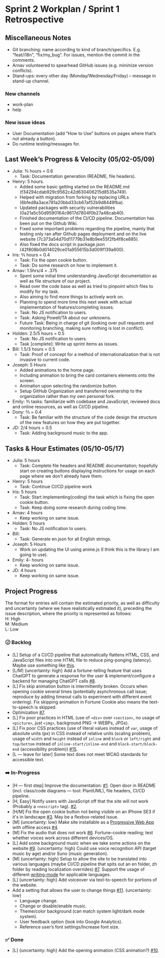 # Sprint 2 Workplan / Sprint 1 Retrospective

## Miscellaneous Notes

- Git branching: name according to kind of branch/specifics. E.g. “feat/i18n”, “fix/my_bug”. For issues, mention the commit in the comments.
- Arnav volunteered to spearhead GitHub issues (e.g. minimize version conflicts).
- Stand-ups: every other day (Monday/Wednesday/Friday) – message in stand-up channel.

### New channels

- work-plan
- help

### New issue ideas

- User Documentation (add “How to Use” buttons on pages where that’s not already a button).
- Do runtime testing/messages for.

## Last Week’s Progress & Velocity (05/02-05/09)

- Julia: ⅗ hours = 0.6
  - Task: Documentation generation (README, file headers).
- Henry: 5 hours.
  - Added some basic getting started on the README.md (f34294cdab929c9562c42d630406215d8535a749).
  - Helped with migration from forking by replacing URLs (6bfed8a3ace781a20bbd33cb67af52b9d8449fba).
  - Updated packages with security vulnerabilities (0a21a5c50d9590164c9617d7804f0b27a48cab40).
  - Finished documentation of the CI/CD pipeline. Documentation has been put on the Github Wiki.
  - Fixed some important problems regarding the pipeline, mainly that testing only ran after Github pages deployment and on the live website (7c373a54d70d11779b31e8b9ee55f2fb4f8ce885).
  - Also fixed the docs script in package.json (42f808b0d014029ce01a955615b3d009f139a600).
- Iris: ⅖ hours = 0.4
  - Task: Fix the open cookie button.
  - Task: Do some research on how to implement it.
- Arnav: 1.5hrs/4 = .375
  - Spent some initial time understanding JavaScript documentation as well as file structure of our project.
  - Read over the code base as well as tried to pinpoint which files to modify for my task.
  - Also aiming to find more things to actively work on.
  - Planning to spend more time this next week with actual implementation of features/completing issues.
  - Task: No JS notification to users.
  - Task: Asking Powell/TA about our unknowns.
  - Future Task: Being in charge of git (looking over pull requests and monitoring branching, making sure nothing is lost in conflict).
- Holden: 2.5/5 hours = 0.5
  - Task: No JS notification to users.
  - Task [complete]: Write up sprint items as issues.
- Bill: 1.5/3 hours = 0.5
  - Task: Proof of concept for a method of internationalization that is not invasive to current code.
- Joseph: 5 Hours
  - Added animations to the home page.
  - Including animation to bring the card containers elements onto the screen.
  - Animation upon selecting the randomize button.
  - Setup GitHub Organization and transferred ownership to the organization rather than my own personal fork.
- Emily: ⅗ tasks: familiarize with codebase and JavaScript, reviewed docs and online resources, as well as CI/CD pipeline.
- Dony: ⅖ = 0.4
  - Task: Be familiar with the structure of the code design the structure of the new features on how they are put together.
- JD: 2/4 hours = 0.5
  - Task: Adding background music to the app.

## Tasks & Hour Estimates (05/10-05/17)

- Julia: 5 hours
  - Task: Complete file headers and README documentation; hopefully start on creating buttons displaying instructions for usage on each page where we don't already have them.
- Henry: 5 hours
  - Task: Continue CI/CD pipeline work
- Iris: 5 hours
  - Task: Start implementing(coding) the task which is fixing the open cookie button.
  - Task: Keep doing some research during coding time.
- Arnav: 4 hours
  - Keep working on same issue.
- Holden: 5 hours
  - Task: No JS notification to users.
- Bill:
  - Task: Generate en.json for all English strings.
- Joseph: 5 Hours
  - Work on updating the UI using anime.js (I think this is the library I am going to use).
- Emily: 4- hours
  - Keep working on same issue.
- JD: 4 hours
  - Keep working on same issue.

## Project Progress

The format for entries will contain the estimated priority, as well as difficulty and uncertainty (where we have realistically estimated it), preceding the issue description, where the priority is represented as follows:  
H: High  
M: Medium  
L: Low

### 🕜 Backlog

- [L] Setup of a CI/CD pipeline that automatically flattens HTML, CSS, and JavaScript files into one HTML file to reduce ping-ponging (latency). Maybe use something like [this](https://github.com/remy/inliner).
- [L/M] {uncertainty: high} Add a fortune-telling feature that uses ChatGPT to generate a response for the user & implement/configure a backend for managing ChatGPT calls [#8](https://github.com/20-20REENVISIONED/Refactored-fortune-teller/issues/8).
- [L] Fix skip animation button is intermittently broken. Occurs when opening cookie several times (potentially asynchronous call issue; reproduce by adding timeout calls to experiment with different event ordering). Fix skipping animation in Fortune Cookie also means the text-to-speech is skipped.
- Optimization [#7](https://github.com/20-20REENVISIONED/Refactored-fortune-teller/issues/7).
- [L] Fix poor practices in HTML (use of `<div>` over `<section>`, no usage of `<picture>`, just `<img>`, background PNG -> WEBPs, JPGs).
- [L] Fix poor CSS practices (use of literal values instead of `var`, usage of absolute units (px) in CSS instead of relative units (scaling problem), usage of `width` and `height` instead of `inline` and `block` or `left/right` and `top/bottom` instead of `inline-start/inline-end` and `block-start/block-end` (accessibility problem)) [#15](https://github.com/20-20REENVISIONED/Refactored-fortune-teller/issues/15).
- [L — leave for later] Some text does not meet WCAG standards for accessible text.

### ➡️ In-Progress

- [H — first step] Improve the documentation: [#1](https://github.com/20-20REENVISIONED/Refactored-fortune-teller/issues/1). Open door in README (incl. class/code diagrams — tool: PlantUML), file headers, CI/CD pipeline.
- [H, Easy] Notify users with JavaScript off that the site will not work (Probably a `<noscript>` tag). [#2](https://github.com/20-20REENVISIONED/Refactored-fortune-teller/issues/2).
- [H/M] Fix the open cookie button not being visible on an iPhone SE3 if it's in landscape [#3](https://github.com/20-20REENVISIONED/Refactored-fortune-teller/issues/3). May be a flexbox-related issue.
- [M] {uncertainty: low} Make site installable as a [Progressive Web App](https://developer.mozilla.org/en-US/docs/Web/Progressive_web_apps) with offline access [#4](https://github.com/20-20REENVISIONED/Refactored-fortune-teller/issues/4).
- [M] Fix the audio that does not work [#6](https://github.com/20-20REENVISIONED/Refactored-fortune-teller/issues/6). Fortune-cookie reading; test whether voices work across different devices/OS.
- [L] Add some background music when we take some actions on the website [#9](https://github.com/20-20REENVISIONED/Refactored-fortune-teller/issues/9). {uncertainty: high} Could use voice recognition API (target music by age) and/or Suno (music generation).
- [M] {uncertainty: high} Setup to allow the site to be translated into various languages (maybe CI/CD pipeline that spits out an en folder, zh folder by reading localization overrides) [#7](https://github.com/20-20REENVISIONED/Refactored-fortune-teller/issues/7). Support the usage of different [writing-mode](https://developer.mozilla.org/en-US/docs/Web/CSS/writing-mode) for applicable languages.
- [L] {uncertainty: high} Add voiceover via text-to-speech for portions of the website.
- Add a setting that allows the user to change things [#11](https://github.com/20-20REENVISIONED/Refactored-fortune-teller/issues/11). {uncertainty: low}
  - Language change.
  - Change or disable/enable music.
  - Theme/color background (can match system light/dark mode system).
  - User feedback option (look into Google Analytics).
  - Reference user’s font settings/Increase font size.

### ✅ Done

- [L] {uncertainty: high} Add the opening animation (CSS animation?) [#10](https://github.com/20-20REENVISIONED/Refactored-fortune-teller/issues/10).
